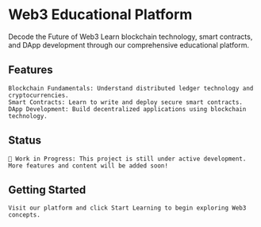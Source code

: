 # Web3 Educational Platform

 Decode the Future of Web3
 Learn blockchain technology, smart contracts, and DApp development through our comprehensive educational platform.

## Features

	Blockchain Fundamentals: Understand distributed ledger technology and cryptocurrencies.
	Smart Contracts: Learn to write and deploy secure smart contracts.
	DApp Development: Build decentralized applications using blockchain technology.

## Status

	🚧 Work in Progress: This project is still under active development. More features and content will be added soon!


## Getting Started

	Visit our platform and click Start Learning to begin exploring Web3 concepts.

